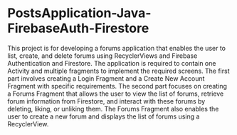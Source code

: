 # PostsApplication-Java-FirebaseAuth-Firestore

This project is for developing a forums application that enables the user to list, create, and delete forums using RecyclerViews and Firebase Authentication and Firestore. The application is required to contain one Activity and multiple fragments to implement the required screens. The first part involves creating a Login Fragment and a Create New Account Fragment with specific requirements. The second part focuses on creating a Forums Fragment that allows the user to view the list of forums, retrieve forum information from Firestore, and interact with these forums by deleting, liking, or unliking them. The Forums Fragment also enables the user to create a new forum and displays the list of forums using a RecyclerView.
